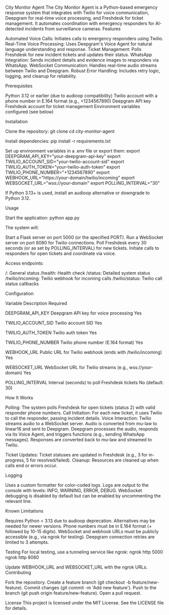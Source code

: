 City Monitor Agent
The City Monitor Agent is a Python-based emergency response system that integrates with Twilio for voice communication, Deepgram for real-time voice processing, and Freshdesk for ticket management. It automates coordination with emergency responders for AI-detected incidents from surveillance cameras.
Features

Automated Voice Calls: Initiates calls to emergency responders using Twilio.
Real-Time Voice Processing: Uses Deepgram's Voice Agent for natural language understanding and response.
Ticket Management: Polls Freshdesk for new incident tickets and updates their status.
WhatsApp Integration: Sends incident details and evidence images to responders via WhatsApp.
WebSocket Communication: Handles real-time audio streams between Twilio and Deepgram.
Robust Error Handling: Includes retry logic, logging, and cleanup for reliability.

Prerequisites

Python 3.12 or earlier (due to audioop compatibility)
Twilio account with a phone number in E.164 format (e.g., +1234567890)
Deepgram API key
Freshdesk account for ticket management
Environment variables configured (see below)

Installation

Clone the repository:
git clone <repository-url>
cd city-monitor-agent


Install dependencies:
pip install -r requirements.txt


Set up environment variables in a .env file or export them:
export DEEPGRAM_API_KEY="your-deepgram-api-key"
export TWILIO_ACCOUNT_SID="your-twilio-account-sid"
export TWILIO_AUTH_TOKEN="your-twilio-auth-token"
export TWILIO_PHONE_NUMBER="+1234567890"
export WEBHOOK_URL="https://your-domain/twilio/incoming"
export WEBSOCKET_URL="wss://your-domain"
export POLLING_INTERVAL="30"


If Python 3.13+ is used, install an audioop alternative or downgrade to Python 3.12.


Usage

Start the application:
python app.py


The system will:

Start a Flask server on port 5000 (or the specified PORT).
Run a WebSocket server on port 8080 for Twilio connections.
Poll Freshdesk every 30 seconds (or as set by POLLING_INTERVAL) for new tickets.
Initiate calls to responders for open tickets and coordinate via voice.


Access endpoints:

/: General status
/health: Health check
/status: Detailed system status
/twilio/incoming: Twilio webhook for incoming calls
/twilio/status: Twilio call status callbacks



Configuration



Variable
Description
Required



DEEPGRAM_API_KEY
Deepgram API key for voice processing
Yes


TWILIO_ACCOUNT_SID
Twilio account SID
Yes


TWILIO_AUTH_TOKEN
Twilio auth token
Yes


TWILIO_PHONE_NUMBER
Twilio phone number (E.164 format)
Yes


WEBHOOK_URL
Public URL for Twilio webhook (ends with /twilio/incoming)
Yes


WEBSOCKET_URL
WebSocket URL for Twilio streams (e.g., wss://your-domain)
Yes


POLLING_INTERVAL
Interval (seconds) to poll Freshdesk tickets
No (default: 30)


How It Works

Polling: The system polls Freshdesk for open tickets (status 2) with valid responder phone numbers.
Call Initiation: For each new ticket, it uses Twilio to call the responder, passing incident details.
Voice Interaction:
Twilio streams audio to a WebSocket server.
Audio is converted from mu-law to linear16 and sent to Deepgram.
Deepgram processes the audio, responds via its Voice Agent, and triggers functions (e.g., sending WhatsApp messages).
Responses are converted back to mu-law and streamed to Twilio.


Ticket Updates: Ticket statuses are updated in Freshdesk (e.g., 3 for in-progress, 5 for resolved/failed).
Cleanup: Resources are cleaned up when calls end or errors occur.

Logging

Uses a custom formatter for color-coded logs.
Logs are output to the console with levels: INFO, WARNING, ERROR, DEBUG.
WebSocket debugging is disabled by default but can be enabled by uncommenting the relevant line.

Known Limitations

Requires Python < 3.13 due to audioop deprecation. Alternatives may be needed for newer versions.
Phone numbers must be in E.164 format (+ followed by 10-15 digits).
WebSocket and webhook URLs must be publicly accessible (e.g., via ngrok for testing).
Deepgram connection retries are limited to 3 attempts.

Testing
For local testing, use a tunneling service like ngrok:
ngrok http 5000
ngrok http 8080

Update WEBHOOK_URL and WEBSOCKET_URL with the ngrok URLs.
Contributing

Fork the repository.
Create a feature branch (git checkout -b feature/new-feature).
Commit changes (git commit -m 'Add new feature').
Push to the branch (git push origin feature/new-feature).
Open a pull request.

License
This project is licensed under the MIT License. See the LICENSE file for details.
